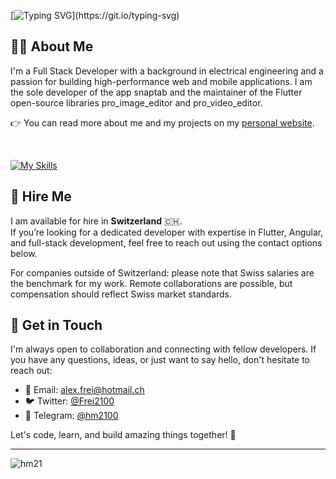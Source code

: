     
[![Typing SVG](https://readme-typing-svg.demolab.com/?font=Fira+Code&pause=1000&random=false&width=500&lines=Hi+there%F0%9F%91%8B%2C+I'm+Alex+from+Switzerland.)](https://git.io/typing-svg)


## 🧑‍💻 About Me

I'm a Full Stack Developer with a background in electrical engineering and a passion for building high-performance web and mobile applications. I am the sole developer of the app snaptab and the maintainer of the Flutter open-source libraries pro_image_editor and pro_video_editor.

👉 You can read more about me and my projects on my [personal website](https://alex-frei.web.app).
  
  <br>
  
[![My Skills](https://skillicons.dev/icons?i=flutter,angular,ts,js,html,css,cs,dotnet,supabase,firebase,gcp,azure,raspberrypi,vscode,visualstudio)](https://skillicons.dev)

## 💼 Hire Me

I am available for hire in **Switzerland** 🇨🇭.  
If you’re looking for a dedicated developer with expertise in Flutter, Angular, and full-stack development, feel free to reach out using the contact options below.

For companies outside of Switzerland: please note that Swiss salaries are the benchmark for my work. Remote collaborations are possible, but compensation should reflect Swiss market standards.

## 🤝 Get in Touch

I'm always open to collaboration and connecting with fellow developers. If you have any questions, ideas, or just want to say hello, don't hesitate to reach out:

- 📧 Email: [alex.frei@hotmail.ch](mailto:alex.frei@hotmail.ch)
- 🐦 Twitter: [@Frei2100](https://twitter.com/Frei2100)
- 📩 Telegram: [@hm2100](https://t.me/hm2100)

Let's code, learn, and build amazing things together! 🚀

<hr>

<p align="left"> <img src="https://komarev.com/ghpvc/?username=hm21" alt="hm21"/> </p>
